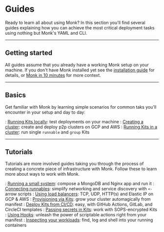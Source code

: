 # Guides

Ready to learn all about using Monk? In this section you'll find several guides explaining how you can achieve the most critical deployment tasks using nothing but Monk's YAML and CLI.

---

## Getting started

All guides assume that you already have a working Monk setup on your machine. If you don't have Monk installed yet see the [installation guide](../get-monk.md) for details, or [Monk in 10 minutes](../monk-in-10.md) for more context.

---

## Basics

Get familiar with Monk by learning simple scenarios for common taks you'll encounter in your setup and day to day:

: [Running Kits locally](running-templates.md): test deployments on your machine
: [Creating a cluster](/lifecycle/cluster-create-1): create and deploy p2p clusters on GCP and AWS
: [Running Kits in a cluster](running-templates-cluster): run single `runnable` and `group` Kits

---

## Tutorials

Tutorials are more involved guides taking you through the process of creating a concrete piece of infrastructure with Monk. Follow these to learn more about ways to work with Monk.

: [Running a small system](basic-app.md): compose a MongoDB and Nginx app and run it
: [Connecting runnables](connecting-runnables.md): simplify networking and service discovery with `<-` arrow scripts
: [Using load balancers](load-balancers.md): TCP, UDP, HTTP(s) and Elastic IP on GCP & AWS
: [Provisioning via Kits](provisioning-via-templates.md): grow your cluster automagically from manifest
: [Deploy Kits from CI/CD](ci-cd.md): easy, with GitHub Actions, GitLab, and CircleCI templates
: [Passing secrets in Kits](passing-secrets.md): work with SOPS-encrypted Kits
: [Using Hooks](hooks.md): unleash the power of scriptable actions right from your manifest
: [Inspecting your workloads](inspecting-workloads.md): find, log and shell into your running containers

